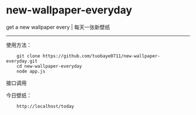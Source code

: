# new-wallpaper-everyday
get a new wallpaper every | 每天一张新壁纸

***

使用方法：

```
    git clone https://github.com/tuobaye0711/new-wallpaper-everyday.git
    cd new-wallpaper-everyday
    node app.js
```

接口调用

今日壁纸：
```
    http://localhost/today
```